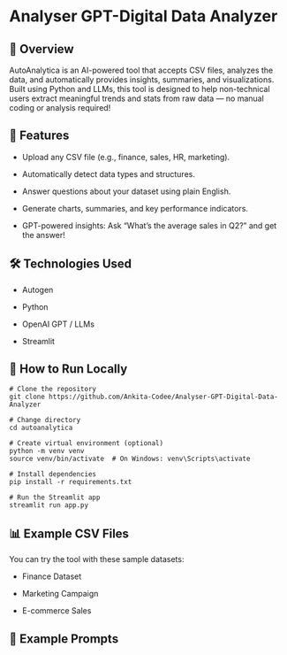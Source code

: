 # Analyser GPT-Digital Data Analyzer

## 📌 Overview
AutoAnalytica is an AI-powered tool that accepts CSV files, analyzes the data, and automatically provides insights, summaries, and visualizations. Built using Python and LLMs, this tool is designed to help non-technical users extract meaningful trends and stats from raw data — no manual coding or analysis required!

## 🚀 Features
- Upload any CSV file (e.g., finance, sales, HR, marketing).

- Automatically detect data types and structures.

- Answer questions about your dataset using plain English.

- Generate charts, summaries, and key performance indicators.

- GPT-powered insights: Ask “What’s the average sales in Q2?” and get the answer!

## 🛠️ Technologies Used
- Autogen
  
- Python
  
- OpenAI GPT / LLMs
  
- Streamlit 


## 📁 How to Run Locally
```
# Clone the repository
git clone https://github.com/Ankita-Codee/Analyser-GPT-Digital-Data-Analyzer

# Change directory
cd autoanalytica

# Create virtual environment (optional)
python -m venv venv
source venv/bin/activate  # On Windows: venv\Scripts\activate

# Install dependencies
pip install -r requirements.txt

# Run the Streamlit app
streamlit run app.py
```

## 📊 Example CSV Files
You can try the tool with these sample datasets:

- Finance Dataset

- Marketing Campaign

- E-commerce Sales

## 💬 Example Prompts












